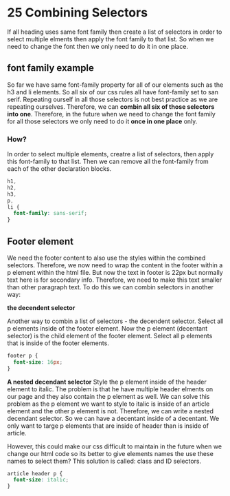 # 25 Combining Selectors

If all heading uses same font family then create a list of selectors in order to select multiple elments then apply the font family to that list. So when we need to change
the font then we only need to do it in one place.

## font family example

So far we have same font-family property for all of our elements such as the h3 and li elements. So all six of our css rules all have font-family set to san serif. Repeating ourself in all those selectors is not best practice as we are repeating ourselves. Therefore, we can **combin all six of those selectors into one**. Therefore, in the future when we need to change the font family for all those selectors we only need to do it **once in one place** only.

### How?

In order to select multiple elements, creatre a list of selectors, then apply this font-family to that list.
Then we can remove all the font-family from each of the other declaration blocks.

```css
h1,
h2,
h3,
p,
li {
  font-family: sans-serif;
}
```

## Footer element

We need the footer content to also use the styles within the combined selectors. Therefore, we now need to wrap the content in the footer within a p element within the html file. But now the text in footer is 22px but normally text here is for secondary info. Therefore, we need to make this text smaller than other paragraph text. To do this we can combin selectors in another way:

**the decendent selector**

Another way to combin a list of selectors - the decendent selector. Select all p elements inside of the footer element.
Now the p element (decentant selector) is the child element of the footer element.
Select all p elements that is inside of the footer elements.

```css
footer p {
  font-size: 16px;
}
```

**A nested decendant selector**
Style the p element inside of the header element to italic. The problem is that he have multiple header elments on our page and they also contain the p element as well. We can solve this problem as the p element we want to style to italic is inside of an article element and the other p element is not. Therefore, we can write a nested decendant selector. So we can have a decentant inside of a decentant. We only want to targe p elements that are inside of header than is inside of article.

However, this could make our css difficult to maintain in the future when we change our html code so its better to give elements names the
use these names to select them? This solution is called: class and ID selectors.

```css
article header p {
  font-size: italic;
}
```
